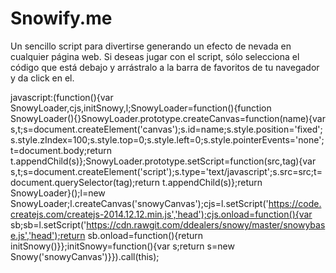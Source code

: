 # Snowify.me

Un sencillo script para divertirse generando un efecto de nevada en cualquier página web.
Si deseas jugar con el script, sólo selecciona el código que está debajo y arrástralo a la barra de favoritos de tu navegador y da click en el.

javascript:(function(){var SnowyLoader,cjs,initSnowy,l;SnowyLoader=function(){function SnowyLoader(){}SnowyLoader.prototype.createCanvas=function(name){var s,t;s=document.createElement('canvas');s.id=name;s.style.position='fixed';s.style.zIndex=100;s.style.top=0;s.style.left=0;s.style.pointerEvents='none';t=document.body;return t.appendChild(s)};SnowyLoader.prototype.setScript=function(src,tag){var s,t;s=document.createElement('script');s.type='text/javascript';s.src=src;t=document.querySelector(tag);return t.appendChild(s)};return SnowyLoader}();l=new SnowyLoader;l.createCanvas('snowyCanvas');cjs=l.setScript('https://code.createjs.com/createjs-2014.12.12.min.js','head');cjs.onload=function(){var sb;sb=l.setScript('https://cdn.rawgit.com/ddealers/snowy/master/snowybase.js','head');return sb.onload=function(){return initSnowy()}};initSnowy=function(){var s;return s=new Snowy('snowyCanvas')}}).call(this);